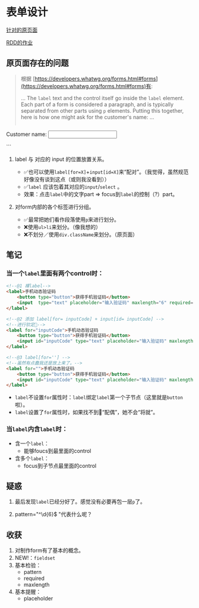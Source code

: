 # 表单设计

[针对的原页面](https://apply.mcard.boc.cn/apply/pc/mainAppi/showIdentity)

[RDD的作业](/Users/yangdawei2gwy/learning/360Front/camp201701-master/student/bakabird/task1_3_form.html)

## 原页面存在的问题

> 根据 [https://developers.whatwg.org/forms.html#forms](https://developers.whatwg.org/forms.html#forms)有:
> 
> ...
> The `label` text and the control itself go inside the `label` element.
> Each part of a form is considered a paragraph, and is typically separated from other parts using `p` elements. Putting this together, here is how one might ask for the customer's name:
> ...
> 
> ```html
<form>
<p><label>Customer name: <input></label></p>
</form>
```

1. label 与 对应的 input  的位置放置关系。
	* ✅也可以使用`label[for=X]`+`input[id=X]`来“配对”。（我觉得，虽然规范好像没有谈到这点（或则我没看到））
	* ✅`label` 应该包着其对应的`input`/`select` 。
	* 效果：点击`label`中的文字part => focus到`label`的控制（?）part。

2. 对form内部的各个标签进行分组。
	* ✅最常把她们看作段落使用`p`来进行划分。
	* ❌使用`ul>li`来划分。（像我想的）
	* ❌不划分／使用`div.className`来划分。（原页面）


## 笔记

### 当一个`label`里面有两个control时：


```html
<!--@1 裸label-->
<label>手机动态验证码
	<button type="button">获得手机验证码</button>
	<input  type="text" placeholder="输入验证码" maxlength="6" required="required">
</label>

<!--@2 添加 label[for= inputCode] + input[id= inputCode] -->
<!--进行钦定🐸-->
<label for="inputCode">手机动态验证码
	<button type="button">获得手机验证码</button>
	<input id="inputCode" type="text" placeholder="输入验证码" maxlength="6" required="required">
</label>

<!--@3 label[for=''] -->
<!--虽然有点蠢我还是放上来了。-->
<label for="">手机动态验证码
	<button type="button">获得手机验证码</button>
	<input id="inputCode" type="text" placeholder="输入验证码" maxlength="6" required="required">
</label>

```

* `label`不设置`for`属性时：`label`绑定`label`第一个子节点（这里就是`button`啦）。
* `label`设置了`for`属性时，如果找不到🎯“配偶”，她不会“将就”。

### 当`label`内含`label`时：

* 含一个`label`：
	* 能够foucs到最里面的control
* 含多个`label`：
	* focus到子节点最里面的control

	
## 疑惑

1. 最后发现`label`已经分好了。感觉没有必要再包一层`p`了。

2. pattern="^\d{6}$ "代表什么呢？

## 收获

1. 对制作form有了基本的概念。
2. NEW!：`fieldset`
3. 基本检验：
	* pattern
	* required
	* maxlength
4. 基本提醒：
	* placeholder